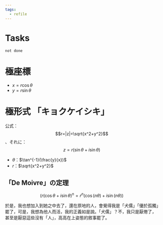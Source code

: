 ```yaml
---
tags:
  - refile
---
```


# Tasks

```tasks
not done
```

# 極座標

- $x=r\cos\theta$
- $y=r\sin\theta$

# 極形式 「キョクケイシキ」

公式：$$r=|z|=\sqrt{x^2+y^2}$$、それに：$$z=r(\sin{\theta}+i\sin{\theta})$$

- $\theta$：$\tan^{-1}(\frac{y}{x})$
- $r$：$\sqrt{x^2+y^2}$

## 「De Moivre」の定理

$$(r(\cos{\theta}+i\sin{\theta})^n=r^n(\cos(n\theta)+i\sin(n\theta))$$


於是，我也想加入到她之中去了，還在原地的人，會覺得我是「犬儒」「優於孤獨」罷了，可是，我想為他人而活，我的正義如是說。「犬儒」？不，我只是厭倦了，甚至是厭惡這些沒有「人」，高高在上姿態的敘事罷了。